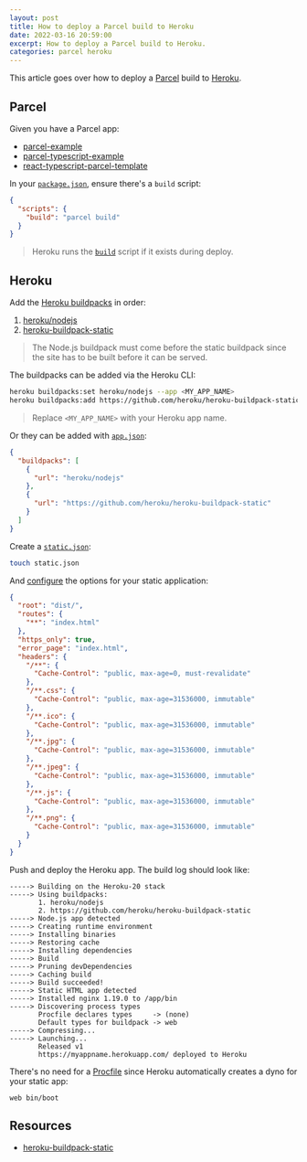 ```yaml
---
layout: post
title: How to deploy a Parcel build to Heroku
date: 2022-03-16 20:59:00
excerpt: How to deploy a Parcel build to Heroku.
categories: parcel heroku
---
```


This article goes over how to deploy a [Parcel](https://parceljs.org/) build to [Heroku](https://www.heroku.com/).

## Parcel

Given you have a Parcel app:

- [parcel-example](https://github.com/remarkablemark/parcel-example)
- [parcel-typescript-example](https://github.com/remarkablemark/parcel-typescript-example)
- [react-typescript-parcel-template](https://github.com/remarkablemark/react-typescript-parcel-template)

In your [`package.json`](https://docs.npmjs.com/cli/v8/configuring-npm/package-json), ensure there's a `build` script:

```json
{
  "scripts": {
    "build": "parcel build"
  }
}
```

> Heroku runs the [`build`](https://devcenter.heroku.com/articles/nodejs-support#customizing-the-build-process) script if it exists during deploy.

## Heroku

Add the [Heroku buildpacks](https://devcenter.heroku.com/articles/buildpacks) in order:

1. [heroku/nodejs](https://elements.heroku.com/buildpacks/heroku/heroku-buildpack-nodejs)
2. [heroku-buildpack-static](https://elements.heroku.com/buildpacks/heroku/heroku-buildpack-static)

> The Node.js buildpack must come before the static buildpack since the site has to be built before it can be served.

The buildpacks can be added via the Heroku CLI:

```bash
heroku buildpacks:set heroku/nodejs --app <MY_APP_NAME>
heroku buildpacks:add https://github.com/heroku/heroku-buildpack-static.git --app <MY_APP_NAME>
```

> Replace `<MY_APP_NAME>` with your Heroku app name.

Or they can be added with [`app.json`](https://devcenter.heroku.com/articles/app-json-schema#buildpacks):

```json
{
  "buildpacks": [
    {
      "url": "heroku/nodejs"
    },
    {
      "url": "https://github.com/heroku/heroku-buildpack-static"
    }
  ]
}
```

Create a [`static.json`](https://github.com/heroku/heroku-buildpack-static#deploying):

```sh
touch static.json
```

And [configure](https://github.com/heroku/heroku-buildpack-static#configuration) the options for your static application:

```json
{
  "root": "dist/",
  "routes": {
    "**": "index.html"
  },
  "https_only": true,
  "error_page": "index.html",
  "headers": {
    "/**": {
      "Cache-Control": "public, max-age=0, must-revalidate"
    },
    "/**.css": {
      "Cache-Control": "public, max-age=31536000, immutable"
    },
    "/**.ico": {
      "Cache-Control": "public, max-age=31536000, immutable"
    },
    "/**.jpg": {
      "Cache-Control": "public, max-age=31536000, immutable"
    },
    "/**.jpeg": {
      "Cache-Control": "public, max-age=31536000, immutable"
    },
    "/**.js": {
      "Cache-Control": "public, max-age=31536000, immutable"
    },
    "/**.png": {
      "Cache-Control": "public, max-age=31536000, immutable"
    }
  }
}
```

Push and deploy the Heroku app. The build log should look like:

```
-----> Building on the Heroku-20 stack
-----> Using buildpacks:
       1. heroku/nodejs
       2. https://github.com/heroku/heroku-buildpack-static
-----> Node.js app detected
-----> Creating runtime environment
-----> Installing binaries
-----> Restoring cache
-----> Installing dependencies
-----> Build
-----> Pruning devDependencies
-----> Caching build
-----> Build succeeded!
-----> Static HTML app detected
-----> Installed nginx 1.19.0 to /app/bin
-----> Discovering process types
       Procfile declares types     -> (none)
       Default types for buildpack -> web
-----> Compressing...
-----> Launching...
       Released v1
       https://myappname.herokuapp.com/ deployed to Heroku
```

There's no need for a [Procfile](https://devcenter.heroku.com/articles/procfile) since Heroku automatically creates a dyno for your static app:

```
web bin/boot
```

## Resources

- [heroku-buildpack-static](https://github.com/heroku/heroku-buildpack-static)
